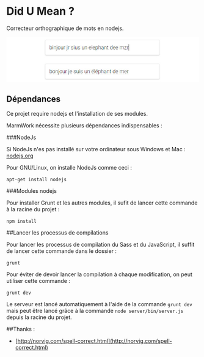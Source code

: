 # Did U Mean ?

Correcteur orthographique de mots en nodejs.

![Did U mean](assets/demo.jpg "Did U mean")

## Dépendances
Ce projet require nodejs et l'installation de ses modules.

MarmWork nécessite plusieurs dépendances indispensables :

###NodeJs

Si NodeJs n'es pas installé sur votre ordinateur sous Windows et Mac : [nodejs.org](http://nodejs.org/)

Pour GNU/Linux, on installe NodeJs comme ceci : 

```shell
apt-get install nodejs
```

###Modules nodejs

Pour installer Grunt et les autres modules, il sufit de lancer cette commande à la racine du projet :

```shell
npm install
```

##Lancer les processus de compilations

Pour lancer les processus de compilation du Sass et du JavaScript, il suffit de lancer cette commande dans le dossier :

```shell
grunt
```

Pour éviter de devoir lancer la compilation à chaque modification, on peut utiliser cette commande :

```shell
grunt dev
```

Le serveur est lancé automatiquement à l'aide de la commande `grunt dev` mais peut être lancé grâce à la commande `node server/bin/server.js` depuis la racine du projet.

##Thanks :

- [http://norvig.com/spell-correct.html](http://norvig.com/spell-correct.html)
